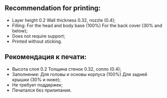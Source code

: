 ## Recommendation for printing:
- Layer height 0.2 Wall thickness 0.32, nozzle (0.4);
- Filling: For the head and body base (100%) For the back cover (30% and below);
- Does not require support;
- Printed without sticking.

## Рекомендация к печати:
- Высота слоя 0.2 Толщина стенок 0.32, сопло (0.4);
- Заполнение: Для головы и основы корпуса (100%) Для задней крышки (30% и ниже);
- Не требует поддержек;
- Печатался без прилипания.
